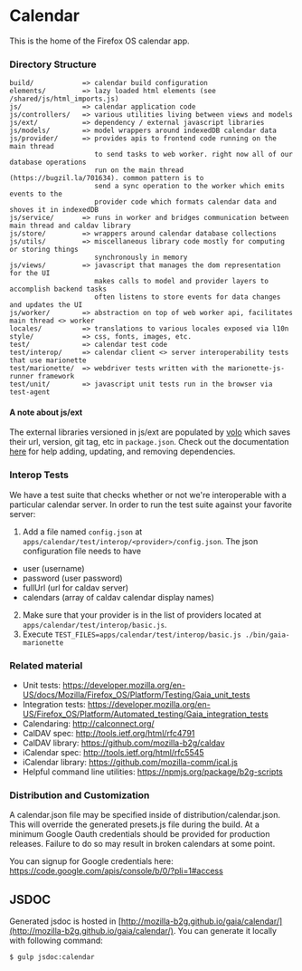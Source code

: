 # Calendar

This is the home of the Firefox OS calendar app.

### Directory Structure

```
build/            => calendar build configuration
elements/         => lazy loaded html elements (see /shared/js/html_imports.js)
js/               => calendar application code
js/controllers/   => various utilities living between views and models
js/ext/           => dependency / external javascript libraries
js/models/        => model wrappers around indexedDB calendar data
js/provider/      => provides apis to frontend code running on the main thread
                     to send tasks to web worker. right now all of our database operations
                     run on the main thread (https://bugzil.la/701634). common pattern is to
                     send a sync operation to the worker which emits events to the
                     provider code which formats calendar data and shoves it in indexedDB
js/service/       => runs in worker and bridges communication between main thread and caldav library
js/store/         => wrappers around calendar database collections
js/utils/         => miscellaneous library code mostly for computing or storing things
                     synchronously in memory
js/views/         => javascript that manages the dom representation for the UI
                     makes calls to model and provider layers to accomplish backend tasks
                     often listens to store events for data changes and updates the UI
js/worker/        => abstraction on top of web worker api, facilitates main thread <> worker
locales/          => translations to various locales exposed via l10n
style/            => css, fonts, images, etc.
test/             => calendar test code
test/interop/     => calendar client <> server interoperability tests that use marionette
test/marionette/  => webdriver tests written with the marionette-js-runner framework
test/unit/        => javascript unit tests run in the browser via test-agent
```

#### A note about js/ext

The external libraries versioned in js/ext are populated by [volo](http://volojs.org/) which saves their url, version, git tag, etc in `package.json`. Check out the documentation [here](https://github.com/volojs/volo/tree/master/commands) for help adding, updating, and removing dependencies.

### Interop Tests

We have a test suite that checks whether or not we're interoperable with a particular calendar server. In order to run the test suite against your favorite server:

1. Add a file named `config.json` at `apps/calendar/test/interop/<provider>/config.json`. The json configuration file needs to have
  + user (username)
  + password (user password)
  + fullUrl (url for caldav server)
  + calendars (array of caldav calendar display names)
2. Make sure that your provider is in the list of providers located at `apps/calendar/test/interop/basic.js`.
3. Execute `TEST_FILES=apps/calendar/test/interop/basic.js ./bin/gaia-marionette`

### Related material

+ Unit tests: https://developer.mozilla.org/en-US/docs/Mozilla/Firefox_OS/Platform/Testing/Gaia_unit_tests
+ Integration tests: https://developer.mozilla.org/en-US/Firefox_OS/Platform/Automated_testing/Gaia_integration_tests
+ Calendaring: http://calconnect.org/
+ CalDAV spec: http://tools.ietf.org/html/rfc4791
+ CalDAV library: https://github.com/mozilla-b2g/caldav
+ iCalendar spec: http://tools.ietf.org/html/rfc5545
+ iCalendar library: https://github.com/mozilla-comm/ical.js
+ Helpful command line utilities: https://npmjs.org/package/b2g-scripts

### Distribution and Customization

A calendar.json file may be specified inside of distribution/calendar.json. This will override the generated presets.js file during the build. At a minimum Google Oauth credentials should be provided for production releases. Failure to do so may result in broken calendars at some point.

You can signup for Google credentials here: https://code.google.com/apis/console/b/0/?pli=1#access

## JSDOC

Generated jsdoc is hosted in [http://mozilla-b2g.github.io/gaia/calendar/](http://mozilla-b2g.github.io/gaia/calendar/). You can generate it locally with following command:

```
$ gulp jsdoc:calendar
```
